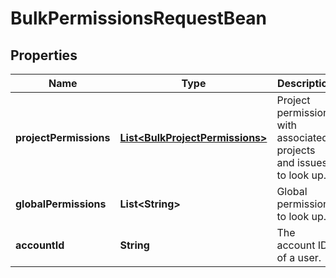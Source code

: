 # BulkPermissionsRequestBean

## Properties
Name | Type | Description | Notes
------------ | ------------- | ------------- | -------------
**projectPermissions** | [**List&lt;BulkProjectPermissions&gt;**](BulkProjectPermissions.md) | Project permissions with associated projects and issues to look up. |  [optional]
**globalPermissions** | **List&lt;String&gt;** | Global permissions to look up. |  [optional]
**accountId** | **String** | The account ID of a user. |  [optional]
